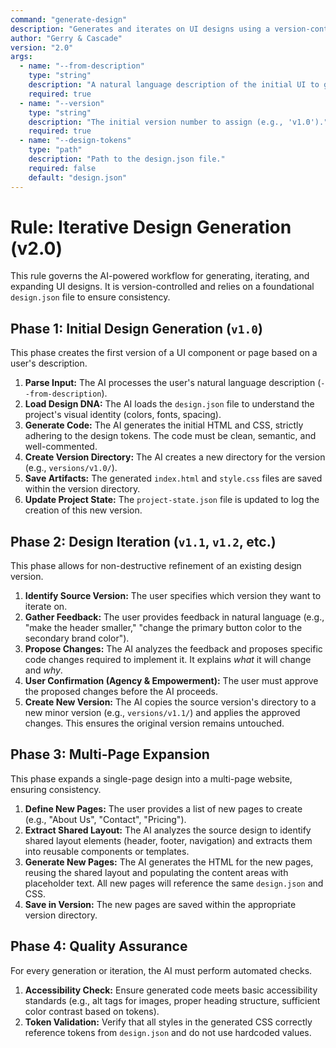 ```yaml
---
command: "generate-design"
description: "Generates and iterates on UI designs using a version-controlled, multi-phase workflow. It uses an existing design.json as its foundation."
author: "Gerry & Cascade"
version: "2.0"
args:
  - name: "--from-description"
    type: "string"
    description: "A natural language description of the initial UI to generate."
    required: true
  - name: "--version"
    type: "string"
    description: "The initial version number to assign (e.g., 'v1.0')."
    required: true
  - name: "--design-tokens"
    type: "path"
    description: "Path to the design.json file."
    required: false
    default: "design.json"
---
```


# Rule: Iterative Design Generation (v2.0)

This rule governs the AI-powered workflow for generating, iterating, and expanding UI designs. It is version-controlled and relies on a foundational `design.json` file to ensure consistency.

## Phase 1: Initial Design Generation (`v1.0`)

This phase creates the first version of a UI component or page based on a user's description.

1.  **Parse Input:** The AI processes the user's natural language description (`--from-description`).
2.  **Load Design DNA:** The AI loads the `design.json` file to understand the project's visual identity (colors, fonts, spacing).
3.  **Generate Code:** The AI generates the initial HTML and CSS, strictly adhering to the design tokens. The code must be clean, semantic, and well-commented.
4.  **Create Version Directory:** The AI creates a new directory for the version (e.g., `versions/v1.0/`).
5.  **Save Artifacts:** The generated `index.html` and `style.css` files are saved within the version directory.
6.  **Update Project State:** The `project-state.json` file is updated to log the creation of this new version.

## Phase 2: Design Iteration (`v1.1`, `v1.2`, etc.)

This phase allows for non-destructive refinement of an existing design version.

1.  **Identify Source Version:** The user specifies which version they want to iterate on.
2.  **Gather Feedback:** The user provides feedback in natural language (e.g., "make the header smaller," "change the primary button color to the secondary brand color").
3.  **Propose Changes:** The AI analyzes the feedback and proposes specific code changes required to implement it. It explains *what* it will change and *why*.
4.  **User Confirmation (Agency & Empowerment):** The user must approve the proposed changes before the AI proceeds.
5.  **Create New Version:** The AI copies the source version's directory to a new minor version (e.g., `versions/v1.1/`) and applies the approved changes. This ensures the original version remains untouched.

## Phase 3: Multi-Page Expansion

This phase expands a single-page design into a multi-page website, ensuring consistency.

1.  **Define New Pages:** The user provides a list of new pages to create (e.g., "About Us", "Contact", "Pricing").
2.  **Extract Shared Layout:** The AI analyzes the source design to identify shared layout elements (header, footer, navigation) and extracts them into reusable components or templates.
3.  **Generate New Pages:** The AI generates the HTML for the new pages, reusing the shared layout and populating the content areas with placeholder text. All new pages will reference the same `design.json` and CSS.
4.  **Save in Version:** The new pages are saved within the appropriate version directory.

## Phase 4: Quality Assurance

For every generation or iteration, the AI must perform automated checks.

1.  **Accessibility Check:** Ensure generated code meets basic accessibility standards (e.g., alt tags for images, proper heading structure, sufficient color contrast based on tokens).
2.  **Token Validation:** Verify that all styles in the generated CSS correctly reference tokens from `design.json` and do not use hardcoded values.

